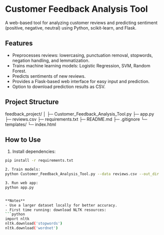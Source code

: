 # Customer Feedback Analysis Tool
A web-based tool for analyzing customer reviews and predicting sentiment (positive, negative, neutral) using Python, scikit-learn, and Flask.
## Features
- Preprocesses reviews: lowercasing, punctuation removal, stopwords, negation handling, and lemmatization.
- Trains machine learning models: Logistic Regression, SVM, Random Forest.
- Predicts sentiments of new reviews.
- Provides a Flask-based web interface for easy input and prediction.
- Option to download prediction results as CSV.
## Project Structure
feedback_project/
│
├─ Customer_Feedback_Analysis_Tool.py 
├─ app.py
├─ reviews.csv
├─ requirements.txt 
├─ README.md
├─ .gitignore
└─ templates/
└─ index.html 
## How to Use
1. Install dependencies:
```bash
pip install -r requirements.txt

2. Train models:
python Customer_Feedback_Analysis_Tool.py --data reviews.csv --out_dir output

3. Run web app:
python app.py


**Notes**
- Use a larger dataset locally for better accuracy.  
- First time running: download NLTK resources:
```python
import nltk
nltk.download('stopwords')
nltk.download('wordnet')



